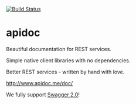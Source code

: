 [![Build Status](https://travis-ci.org/mbryzek/apidoc.svg?branch=master)](https://travis-ci.org/mbryzek/apidoc)

apidoc
======

Beautiful documentation for REST services.

Simple native client libraries with no dependencies.

Better REST services - written by hand with love.

http://www.apidoc.me/doc/

We fully support [Swagger 2.0](SWAGGER.md)!